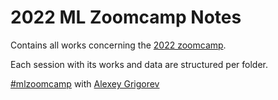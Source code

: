 # 2022 ML Zoomcamp Notes

Contains all works concerning the [2022 zoomcamp](https://github.com/alexeygrigorev/mlbookcamp-code/tree/master/course-zoomcamp).

Each session with its works and data  are structured per folder.

[#mlzoomcamp](https://twitter.com/search?q=%23mlzoomcamp&src=typeahead_click) with [Alexey Grigorev](@https://twitter.com/Al_Grigor)
